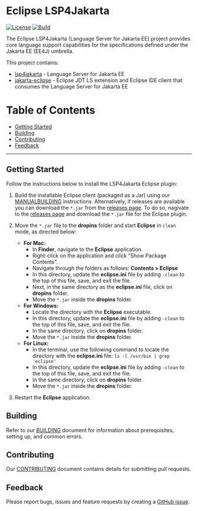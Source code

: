 # Eclipse LSP4Jakarta 
[![License](https://img.shields.io/badge/License-EPL%202.0-red.svg?label=license&logo=eclipse)](https://www.eclipse.org/legal/epl-2.0/) [![Build](https://github.com/eclipse/lsp4jakarta/workflows/Java%20CI%20-%20LSP4Jakarta/badge.svg)](https://github.com/eclipse/lsp4jakarta/actions)

The Eclipse LSP4Jakarta (Language Server for Jakarta EE) project provides core language support capabilities for the specifications defined under the Jakarta EE (EE4J) umbrella.

This project contains: 

- [lsp4jakarta](/lsp4jakarta) - Language Server for Jakarta EE
- [jakarta-eclipse](/jakarta-eclipse) - Eclipse JDT LS extension and Eclipse IDE client that consumes the Language Server for Jakarta EE

# Table of Contents  
- [Getting Started](#Getting-Started)  
- [Building](#Building)
- [Contributing](#Contributing)
- [Feedback](#Feedback)
---
## Getting Started

Follow the instructions below to install the LSP4Jakarta Eclipse plugin:

1. Build the installable Eclipse client (packaged as a Jar) using our [MANUALBUILDING](docs/MANUALBUILDING.md) instructions.
Alternatively, if releases are available you can download the `*.jar` from the [releases page](https://github.com/eclipse/lsp4jakarta/releases). To do so, nagivate to the [releases page](https://github.com/eclipse/lsp4jakarta/releases) and download the `*.jar` file for the Eclipse plugin.  

2. Move the `*.jar` file to the **dropins** folder and start **Eclipse** in `clean` mode, as directed below:
    - **For Mac:** 
        - In **Finder**, navigate to the **Eclipse** application.
        - Right-click on the application and click "Show Package Contents".
        - Navigate through the folders as follows: **Contents > Eclipse**
        - In this directory, update the **eclipse.ini** file by adding `-clean` to the top of this file, save, and exit the file.
        - Next, in the same directory as the  **eclipse.ini** file, click on **dropins** folder.
        - Move the `*.jar` inside the **dropins** folder. 
    - **For Windows:**
        - Locate the directory with the **Eclipse** executable. 
        - In this directory, update the **eclipse.ini** file by adding `-clean` to the top of this file, save, and exit the file.
        - In the same directory, click on **dropins** folder.
        - Move the `*.jar` inside the **dropins** folder. 
    - **For Linux:**
        - In the terminal, use the following command to locate the directory with the **eclipse.ini** file: `ls -l /usr/bin | grep 'eclipse'`
        - In this directory, update the **eclipse.ini** file by adding `-clean` to the top of this file, save, and exit the file.
        - In the same directory, click on **dropins** folder.
        - Move the `*.jar` inside the **dropins** folder. 

3. Restart the **Eclipse** application.

## Building

Refer to our [BUILDING](docs/BUILDING.md) document for information about prerequisites, setting up, and common errors. 

## Contributing

Our [CONTRIBUTING](docs/CONTRIBUTING.md) document contains details for submitting pull requests.

## Feedback

Please report bugs, issues and feature requests by creating a [GitHub issue](https://github.com/eclipse/lsp4jakarta/issues).
